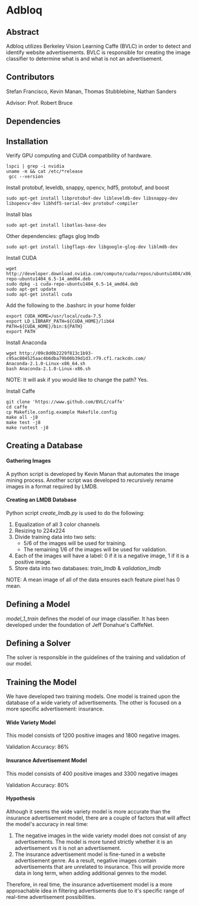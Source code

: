 # Adbloq
## Abstract
Adbloq utilizes Berkeley Vision Learning Caffe (BVLC) in order to detect and identify website advertisements. BVLC is responsible for creating the image classifier to determine what is and what is not an advertisement. 
## Contributors
Stefan Francisco, Kevin Manan, Thomas Stubblebine, Nathan Sanders

Advisor: Prof. Robert Bruce
## Dependencies

## Installation
Verify GPU computing and CUDA compatibility of hardware.
```
lspci | grep -i nvidia
uname -m && cat /etc/*release
 gcc --version
```
Install protobuf, leveldb, snappy, opencv, hdf5, protobuf, and boost
```
sudo apt-get install libprotobuf-dev libleveldb-dev libsnappy-dev libopencv-dev libhdf5-serial-dev protobuf-compiler
```
Install blas
```
sudo apt-get install libatlas-base-dev
```
Other dependencies: gflags glog lmdb
```
sudo apt-get install libgflags-dev libgoogle-glog-dev liblmdb-dev
```
Install CUDA
```
wget http://developer.download.nvidia.com/compute/cuda/repos/ubuntu1404/x86_64/cuda-repo-ubuntu1404_6.5-14_amd64.deb
sudo dpkg -i cuda-repo-ubuntu1404_6.5-14_amd64.deb
sudo apt-get update
sudo apt-get install cuda
```


Add the following to the .bashsrc in your home folder
```
export CUDA_HOME=/usr/local/cuda-7.5 
export LD_LIBRARY_PATH=${CUDA_HOME}/lib64 
PATH=${CUDA_HOME}/bin:${PATH} 
export PATH 
```


Install Anaconda
```
wget http://09c8d0b2229f813c1b93-c95ac804525aac4b6dba79b00b39d1d3.r79.cf1.rackcdn.com/
Anaconda-2.1.0-Linux-x86_64.sh
bash Anaconda-2.1.0-Linux-x86.sh
```
NOTE: It will ask if you would like to change the path? Yes.

Install Caffe
```
git clone 'https://www.github.com/BVLC/caffe'
cd caffe
cp Makefile.config.example Makefile.config
make all -j8
make test -j8
make runtest -j8
```
## Creating a Database
#### Gathering Images
A python script is developed by Kevin Manan that automates the image mining process. Another  script was developed to recursively rename images in a format required by LMDB.
#### Creating an LMDB Database
Python script *create_lmdb.py* is used to do the following:
1. Equalization of all 3 color channels
2. Resizing to 224x224
3. Divide training data into two sets:
	- 5/6 of the images will be used for training.
	- The remaining 1/6 of the images will be used for validation.
4. Each of the images will have a label: 0 if it is a negative image, 1 if it is a positive image.
5. Store data into two databases: *train_lmdb* & *validation_lmdb*

NOTE: A mean image of all of the data ensures each feature pixel has 0 mean.

## Defining a Model
*model_1_train* defines the model of our image classifier. It has been developed under the foundation of Jeff Donahue's CaffeNet.

## Defining a Solver
The solver is responsible in the guidelines of the training and validation of our model. 

## Training the Model
We have developed two training models. One model is trained upon the database of a wide variety of advertisements. The other is focused on a more specific advertisement: insurance. 

#### Wide Variety Model
This model consists of 1200 positive images and 1800 negative images.

Validation Accuracy: 86%

#### Insurance Advertisement Model
This model consists of 400 positive images and 3300 negative images

Validation Accuracy: 80% 

#### Hypothesis
Although it seems the wide variety model is more accurate than the insurance advertisement model, there are a couple of factors that will affect the model's accuracy in real time:

1. The negative images in the wide variety model does not consist of any advertisements. The model is more tuned strictly whether it is an advertisement vs it is not an advertisement.
2. The insurance advertisement model is fine-tuned in a website advertisement genre. As a result, negative images contain advertisements that are unrelated to insurance. This will provide more data in long term, when adding additional genres to the model. 

Therefore, in real time, the insurance advertisement model is a more approachable idea in filtering advertisements due to it's specific range of real-time advertisement possibilities. 
